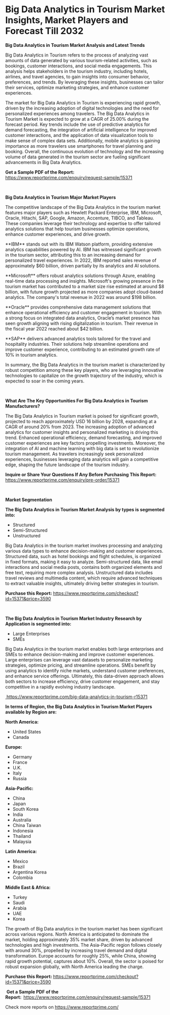 <p><h1>Big Data Analytics in Tourism Market Insights, Market Players and Forecast Till 2032</h1></p><p><strong>Big Data Analytics in Tourism Market Analysis and Latest Trends</strong></p>
<p><p>Big Data Analytics in Tourism refers to the process of analyzing vast amounts of data generated by various tourism-related activities, such as bookings, customer interactions, and social media engagements. This analysis helps stakeholders in the tourism industry, including hotels, airlines, and travel agencies, to gain insights into consumer behavior, preferences, and trends. By leveraging these insights, businesses can tailor their services, optimize marketing strategies, and enhance customer experiences.</p><p>The market for Big Data Analytics in Tourism is experiencing rapid growth, driven by the increasing adoption of digital technologies and the need for personalized experiences among travelers. The Big Data Analytics in Tourism Market is expected to grow at a CAGR of 25.00% during the forecast period. Key trends include the use of predictive analytics for demand forecasting, the integration of artificial intelligence for improved customer interactions, and the application of data visualization tools to make sense of complex data sets. Additionally, mobile analytics is gaining importance as more travelers use smartphones for travel planning and booking. Overall, the continuous evolution of technology and the increasing volume of data generated in the tourism sector are fueling significant advancements in Big Data Analytics.</p></p>
<p><strong>Get a Sample PDF of the Report:&nbsp;</strong> <a href="https://www.reportprime.com/enquiry/request-sample/15371?utm_campaign=3323&utm_medium=2&utm_source=Github&utm_content=ia&utm_term=20032025&utm_id=big-data-analytics-in-tourism">https://www.reportprime.com/enquiry/request-sample/15371</a></p>
<p>&nbsp;</p>
<p><strong>Big Data Analytics in Tourism Major Market Players</strong></p>
<p><p>The competitive landscape of the Big Data Analytics in the tourism market features major players such as Hewlett Packard Enterprise, IBM, Microsoft, Oracle, Hitachi, SAP, Google, Amazon, Accenture, TIBCO, and Tableau. These companies leverage their technology and expertise to offer tailored analytics solutions that help tourism businesses optimize operations, enhance customer experiences, and drive growth.</p><p>**IBM** stands out with its IBM Watson platform, providing extensive analytics capabilities powered by AI. IBM has witnessed significant growth in the tourism sector, attributing this to an increasing demand for personalized travel experiences. In 2022, IBM reported sales revenue of approximately $60 billion, driven partially by its analytics and AI solutions.</p><p>**Microsoft** offers robust analytics solutions through Azure, enabling real-time data processing and insights. Microsoft's growing presence in the tourism market has contributed to a market size rise estimated at around $8 billion, with future growth projected as more companies adopt cloud-based analytics. The company's total revenue in 2022 was around $198 billion.</p><p>**Oracle** provides comprehensive data management solutions that enhance operational efficiency and customer engagement in tourism. With a strong focus on integrated data analytics, Oracle’s market presence has seen growth aligning with rising digitalization in tourism. Their revenue in the fiscal year 2022 reached about $42 billion.</p><p>**SAP** delivers advanced analytics tools tailored for the travel and hospitality industries. Their solutions help streamline operations and improve customer experience, contributing to an estimated growth rate of 10% in tourism analytics.</p><p>In summary, the Big Data Analytics in the tourism market is characterized by robust competition among these key players, who are leveraging innovative technologies to capitalize on the growth trajectory of the industry, which is expected to soar in the coming years.</p></p>
<p>&nbsp;</p>
<p><strong>What Are The Key Opportunities For Big Data Analytics in Tourism Manufacturers?</strong></p>
<p><p>The Big Data Analytics in Tourism market is poised for significant growth, projected to reach approximately USD 16 billion by 2028, expanding at a CAGR of around 20% from 2023. The increasing adoption of advanced analytics for customer insights and personalized marketing is driving this trend. Enhanced operational efficiency, demand forecasting, and improved customer experiences are key factors propelling investments. Moreover, the integration of AI and machine learning with big data is set to revolutionize tourism management. As travelers increasingly seek personalized experiences, businesses leveraging data analytics will gain a competitive edge, shaping the future landscape of the tourism industry.</p></p>
<p><strong>Inquire or Share Your Questions If Any Before Purchasing This Report:</strong> <a href="https://www.reportprime.com/enquiry/pre-order/15371?utm_campaign=3323&utm_medium=2&utm_source=Github&utm_content=ia&utm_term=20032025&utm_id=big-data-analytics-in-tourism">https://www.reportprime.com/enquiry/pre-order/15371</a></p>
<p>&nbsp;</p>
<p><strong>Market Segmentation</strong></p>
<p><strong>The Big Data Analytics in Tourism Market Analysis by types is segmented into:</strong></p>
<p><ul><li>Structured</li><li>Semi-Structured</li><li>Unstructured</li></ul></p>
<p><p>Big Data Analytics in the tourism market involves processing and analyzing various data types to enhance decision-making and customer experiences. Structured data, such as hotel bookings and flight schedules, is organized in fixed formats, making it easy to analyze. Semi-structured data, like email interactions and social media posts, contains both organized elements and free text, requiring more complex analysis. Unstructured data includes travel reviews and multimedia content, which require advanced techniques to extract valuable insights, ultimately driving better strategies in tourism.</p></p>
<p><strong>Purchase this Report:&nbsp;</strong><a href="https://www.reportprime.com/checkout?id=15371&price=3590&utm_campaign=3323&utm_medium=2&utm_source=Github&utm_content=ia&utm_term=20032025&utm_id=big-data-analytics-in-tourism">https://www.reportprime.com/checkout?id=15371&price=3590</a></p>
<p>&nbsp;</p>
<p><strong>The Big Data Analytics in Tourism Market Industry Research by Application is segmented into:</strong></p>
<p><ul><li>Large Enterprises</li><li>SMEs</li></ul></p>
<p><p>Big Data Analytics in the tourism market enables both large enterprises and SMEs to enhance decision-making and improve customer experiences. Large enterprises can leverage vast datasets to personalize marketing strategies, optimize pricing, and streamline operations. SMEs benefit by using analytics to identify niche markets, understand customer preferences, and enhance service offerings. Ultimately, this data-driven approach allows both sectors to increase efficiency, drive customer engagement, and stay competitive in a rapidly evolving industry landscape.</p></p>
<p><a href="https://www.reportprime.com/big-data-analytics-in-tourism-r15371?utm_campaign=3323&utm_medium=2&utm_source=Github&utm_content=ia&utm_term=20032025&utm_id=big-data-analytics-in-tourism">&nbsp;https://www.reportprime.com/big-data-analytics-in-tourism-r15371</a></p>
<p><strong>In terms of Region, the Big Data Analytics in Tourism Market Players available by Region are:</strong></p>
<p>
    <p> <strong> North America: </strong>
        <ul>
            <li>United States</li>
            <li>Canada</li>
        </ul>
        </p> 
    <p> <strong> Europe: </strong>
        <ul>
            <li>Germany</li>
            <li>France</li>
            <li>U.K.</li>
            <li>Italy</li>
            <li>Russia</li>
        </ul>
        </p> 
    <p> <strong> Asia-Pacific: </strong>
        <ul>
            <li>China</li>
            <li>Japan</li>
            <li>South Korea</li>
            <li>India</li>
            <li>Australia</li>
            <li>China Taiwan</li>
            <li>Indonesia</li>
            <li>Thailand</li>
            <li>Malaysia</li>
        </ul>
        </p> 
    <p> <strong> Latin America: </strong>
        <ul>
            <li>Mexico</li>
            <li>Brazil</li>
            <li>Argentina Korea</li>
            <li>Colombia</li>
        </ul>
        </p> 
    <p> <strong> Middle East & Africa: </strong>
        <ul>
            <li>Turkey</li>
            <li>Saudi</li>
            <li>Arabia</li>
            <li>UAE</li>
            <li>Korea</li>
        </ul>
    </p>
    </p>
<p><p>The growth of Big Data analytics in the tourism market has been significant across various regions. North America is anticipated to dominate the market, holding approximately 35% market share, driven by advanced technologies and high investments. The Asia-Pacific region follows closely with around 30%, propelled by increasing travel demand and digital transformation. Europe accounts for roughly 25%, while China, showing rapid growth potential, captures about 10%. Overall, the sector is poised for robust expansion globally, with North America leading the charge.</p></p>
<p><strong>Purchase this Report: </strong><a href="https://www.reportprime.com/checkout?id=15371&price=3590&utm_campaign=3323&utm_medium=2&utm_source=Github&utm_content=ia&utm_term=20032025&utm_id=big-data-analytics-in-tourism">https://www.reportprime.com/checkout?id=15371&price=3590</a></p>
<p>&nbsp;<strong>Get a Sample PDF of the Report:&nbsp;&nbsp;</strong><a href="https://www.reportprime.com/enquiry/request-sample/15371?utm_campaign=3323&utm_medium=2&utm_source=Github&utm_content=ia&utm_term=20032025&utm_id=big-data-analytics-in-tourism">https://www.reportprime.com/enquiry/request-sample/15371</a></p>
<p><strong></strong></p>
<p>Check more reports on <a href="https://www.reportprime.com/?utm_campaign=3323&utm_medium=2&utm_source=Github&utm_content=ia&utm_term=20032025&utm_id=big-data-analytics-in-tourism">https://www.reportprime.com/</a></p>